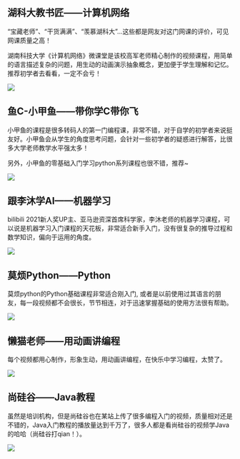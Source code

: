 ## 湖科大教书匠——计算机网络

“宝藏老师”、“干货满满”、“羡慕湖科大”...这些都是网友对这门网课的评价，可见网课质量之高！

湖南科技大学《计算机网络》微课堂是该校高军老师精心制作的视频课程，用简单的语言描述复杂的问题，用生动的动画演示抽象概念，更加便于学生理解和记忆。推荐初学者去看看，一定不会亏！

![](http://img.topjavaer.cn/img/image-20221129085008654.png)



## 鱼C-小甲鱼——带你学C带你飞

小甲鱼的课程是很多转码人的第一门编程课，非常不错，对于自学的初学者来说挺友好。小甲鱼会从学生的角度思考问题，会针对一些初学者的疑惑进行解答，比很多大学老师教学水平强太多！

另外，小甲鱼的零基础入门学习python系列课程也很不错，推荐~

![](http://img.topjavaer.cn/img/image-20221116234052322.png)

## 跟李沐学AI——机器学习

bilibili 2021新人奖UP主、亚马逊资深首席科学家，李沐老师的机器学习课程，可以说是机器学习入门课程的天花板，非常适合新手入门，没有很复杂的推导过程和数学知识，偏向于运用的角度。

![](http://img.topjavaer.cn/img/image-20221116235358812.png)

## 莫烦Python——Python

莫烦python的Python基础课程非常适合刚入门, 或者是以前使用过其语言的朋友，每一段视频都不会很长，节节相连，对于迅速掌握基础的使用方法很有帮助。

![](http://img.topjavaer.cn/img/image-20221116235001215.png)



## 懒猫老师——用动画讲编程

每个视频都用心制作，形象生动，用动画讲编程，在快乐中学习编程，太赞了。

![](http://img.topjavaer.cn/img/image-20221116234925174.png)

## 尚硅谷——Java教程

虽然是培训机构，但是尚硅谷也在某站上传了很多编程入门的视频，质量相对还是不错的，Java入门教程的播放量达到千万了，很多人都是看尚硅谷的视频学Java的哈哈（尚硅谷打qian！）。

![](http://img.topjavaer.cn/img/image-20221116235238701.png)

